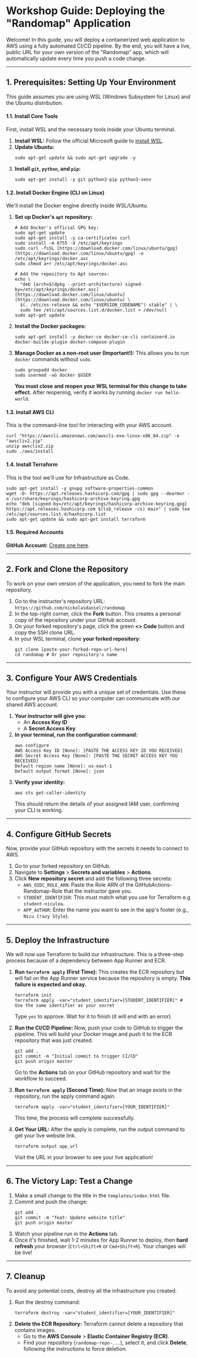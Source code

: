 # Workshop Guide: Deploying the "Randomap" Application

Welcome! In this guide, you will deploy a containerized web application to AWS using a fully automated CI/CD pipeline. By the end, you will have a live, public URL for your own version of the "Randomap" app, which will automatically update every time you push a code change.

---
## 1. Prerequisites: Setting Up Your Environment

This guide assumes you are using WSL (Windows Subsystem for Linux) and the Ubuntu distribution.

#### 1.1. Install Core Tools
First, install WSL and the necessary tools inside your Ubuntu terminal.
1.  **Install WSL:** Follow the official Microsoft guide to [install WSL](https://learn.microsoft.com/en-us/windows/wsl/install).
2.  **Update Ubuntu:**
    ```
    sudo apt-get update && sudo apt-get upgrade -y
    ```
3.  **Install `git`, `python`, and `pip`:**
    ```
    sudo apt-get install -y git python3-pip python3-venv
    ```

#### 1.2. Install Docker Engine (CLI on Linux)
We'll install the Docker engine directly inside WSL/Ubuntu.

1.  **Set up Docker's `apt` repository:**
    ```
    # Add Docker's official GPG key:
    sudo apt-get update
    sudo apt-get install -y ca-certificates curl
    sudo install -m 0755 -d /etc/apt/keyrings
    sudo curl -fsSL [https://download.docker.com/linux/ubuntu/gpg](https://download.docker.com/linux/ubuntu/gpg) -o /etc/apt/keyrings/docker.asc
    sudo chmod a+r /etc/apt/keyrings/docker.asc

    # Add the repository to Apt sources:
    echo \
      "deb [arch=$(dpkg --print-architecture) signed-by=/etc/apt/keyrings/docker.asc] [https://download.docker.com/linux/ubuntu](https://download.docker.com/linux/ubuntu) \
      $(. /etc/os-release && echo "$VERSION_CODENAME") stable" | \
      sudo tee /etc/apt/sources.list.d/docker.list > /dev/null
    sudo apt-get update
    ```
2.  **Install the Docker packages:**
    ```
    sudo apt-get install -y docker-ce docker-ce-cli containerd.io docker-buildx-plugin docker-compose-plugin
    ```
3.  **Manage Docker as a non-root user (Important!):** This allows you to run `docker` commands without `sudo`.
    ```
    sudo groupadd docker
    sudo usermod -aG docker $USER
    ```
    **You must close and reopen your WSL terminal for this change to take effect.** After reopening, verify it works by running `docker run hello-world`.

#### 1.3. Install AWS CLI
This is the command-line tool for interacting with your AWS account.

```
curl "https://awscli.amazonaws.com/awscli-exe-linux-x86_64.zip" -o "awscliv2.zip"
unzip awscliv2.zip
sudo ./aws/install
```
#### 1.4. Install Terraform
This is the tool we'll use for Infrastructure as Code.

```
sudo apt-get install -y gnupg software-properties-common
wget -O- https://apt.releases.hashicorp.com/gpg | sudo gpg --dearmor -o /usr/share/keyrings/hashicorp-archive-keyring.gpg
echo "deb [signed-by=/etc/apt/keyrings/hashicorp-archive-keyring.gpg] https://apt.releases.hashicorp.com $(lsb_release -cs) main" | sudo tee /etc/apt/sources.list.d/hashicorp.list
sudo apt-get update && sudo apt-get install terraform
```

#### 1.5. Required Accounts
**GitHub Account:** [Create one here](https://github.com/join).

---
## 2. Fork and Clone the Repository

To work on your own version of the application, you need to fork the main repository.

1.  Go to the instructor's repository URL: `https://github.com/nickolasdaniel/randomap`
2.  In the top-right corner, click the **Fork** button. This creates a personal copy of the repository under your GitHub account.
3.  On your forked repository's page, click the green **<> Code** button and copy the SSH clone URL.
4.  In your WSL terminal, clone **your forked repository**:
    ```
    git clone [paste-your-forked-repo-url-here]
    cd randomap # Or your repository's name
    ```

---
## 3. Configure Your AWS Credentials

Your instructor will provide you with a unique set of credentials. Use these to configure your AWS CLI so your computer can communicate with our shared AWS account.

1.  **Your instructor will give you:**
    * An **Access Key ID**
    * A **Secret Access Key**
2.  **In your terminal, run the configuration command:**
    ```
    aws configure
    AWS Access Key ID [None]: [PASTE THE ACCESS KEY ID YOU RECEIVED]
    AWS Secret Access Key [None]: [PASTE THE SECRET ACCESS KEY YOU RECEIVED]
    Default region name [None]: us-east-1
    Default output format [None]: json
    ```
3.  **Verify your identity:**
    ```
    aws sts get-caller-identity
    ```
    This should return the details of your assigned IAM user, confirming your CLI is working.

---

## 4. Configure GitHub Secrets

Now, provide your GitHub repository with the secrets it needs to connect to AWS.

1.  Go to your forked repository on GitHub.
2.  Navigate to **Settings** > **Secrets and variables** > **Actions**.
3.  Click **New repository secret** and add the following three secrets:
    * `AWS_OIDC_ROLE_ARN`: Paste the Role ARN of the GitHubActions-Randomap-Role that the instructor gave you.
    * `STUDENT_IDENTIFIER`: This must match what you use for Terraform e.g `student-niculea`.
    * `APP_AUTHOR`: Enter the name you want to see in the app's footer (e.g., `Nicu Crazy Style`).

---
## 5. Deploy the Infrastructure

We will now use Terraform to build our infrastructure. This is a three-step process because of a dependency between App Runner and ECR.

1.  **Run `terraform apply` (First Time):** This creates the ECR repository but will fail on the App Runner service because the repository is empty. **This failure is expected and okay.**
    ```
    terraform init
    terraform apply -var="student_identifier=[STUDENT_IDENTIFIER]" # Use the same identifier as your secret
    ```
    Type `yes` to approve. Wait for it to finish (it will end with an error).

2.  **Run the CI/CD Pipeline:** Now, push your code to GitHub to trigger the pipeline. This will build your Docker image and push it to the ECR repository that was just created.
    ```
    git add .
    git commit -m "Initial commit to trigger CI/CD"
    git push origin master
    ```
    Go to the **Actions** tab on your GitHub repository and wait for the workflow to succeed.

3.  **Run `terraform apply` (Second Time):** Now that an image exists in the repository, run the apply command again.
    ```
    terraform apply -var="student_identifier=[YOUR_IDENTIFIER]"
    ```
    This time, the process will complete successfully.

4.  **Get Your URL:** After the apply is complete, run the output command to get your live website link.
    ```
    terraform output app_url
    ```
    Visit the URL in your browser to see your live application!

---
## 6. The Victory Lap: Test a Change

1.  Make a small change to the title in the `templates/index.html` file.
2.  Commit and push the change:
    ```
    git add .
    git commit -m "feat: Update website title"
    git push origin master
    ```
3.  Watch your pipeline run in the **Actions** tab.
4.  Once it's finished, wait 1-2 minutes for App Runner to deploy, then **hard refresh** your browser (`Ctrl+Shift+R` or `Cmd+Shift+R`). Your changes will be live!

---
## 7. Cleanup

To avoid any potential costs, destroy all the infrastructure you created.

1.  Run the destroy command:
    ```
    terraform destroy -var="student_identifier=[YOUR_IDENTIFIER]"
    ```
2.  **Delete the ECR Repository:** Terraform cannot delete a repository that contains images.
    * Go to the **AWS Console** > **Elastic Container Registry (ECR)**.
    * Find your repository (`randomap-repo-...`), select it, and click **Delete**, following the instructions to force deletion.
